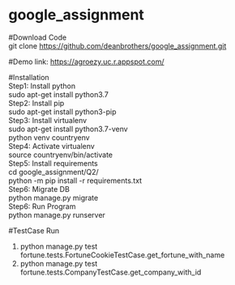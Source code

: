 # google_assignment

#Download Code\
git clone https://github.com/deanbrothers/google_assignment.git

#Demo link: https://agroezy.uc.r.appspot.com/ 


#Installation\
Step1: Install python\
	sudo apt-get install python3.7\
Step2: Install pip\
        sudo apt-get install python3-pip\
Step3: Install virtualenv\
        sudo apt-get install python3.7-venv\
        python venv countryenv\
Step4: Activate virtualenv\
        source countryenv/bin/activate\
Step5: Install requirements\
	cd google_assignment/Q2/\
        python -m pip install -r requirements.txt\
Step6: Migrate DB\
        python manage.py migrate\
Step6: Run Program\
        python manage.py runserver


#TestCase Run
1. python manage.py test fortune.tests.FortuneCookieTestCase.get_fortune_with_name 
2. python manage.py test fortune.tests.CompanyTestCase.get_company_with_id

